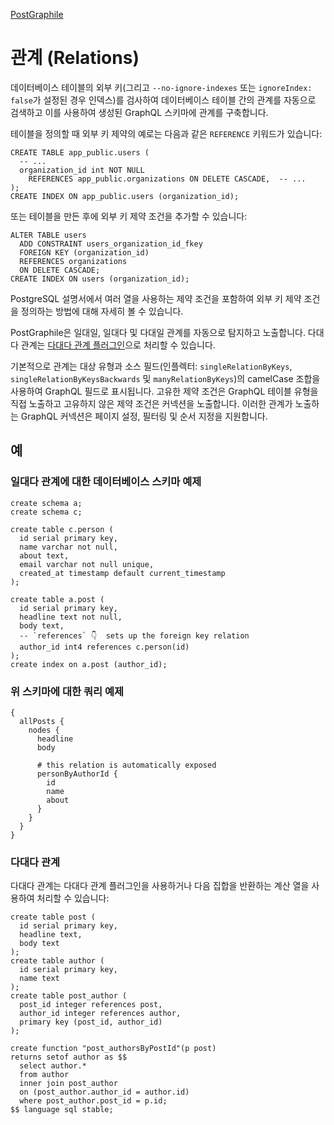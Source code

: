 [PostGraphile](https://www.graphile.org/)

# 관계 (Relations)

데이터베이스 테이블의 외부 키(그리고 `--no-ignore-indexes` 또는 `ignoreIndex: false`가 설정된 경우 인덱스)를 검사하여 데이터베이스 테이블 간의 관계를 자동으로 검색하고 이를 사용하여 생성된 GraphQL 스키마에 관계를 구축합니다.

테이블을 정의할 때 외부 키 제약의 예로는 다음과 같은 `REFERENCE` 키워드가 있습니다:

```postgresql
CREATE TABLE app_public.users (
  -- ...
  organization_id int NOT NULL
    REFERENCES app_public.organizations ON DELETE CASCADE,  -- ...
);
CREATE INDEX ON app_public.users (organization_id);
```

또는 테이블을 만든 후에 외부 키 제약 조건을 추가할 수 있습니다:

```postgresql
ALTER TABLE users
  ADD CONSTRAINT users_organization_id_fkey
  FOREIGN KEY (organization_id)
  REFERENCES organizations
  ON DELETE CASCADE;
CREATE INDEX ON users (organization_id);
```

PostgreSQL 설명서에서 여러 열을 사용하는 제약 조건을 포함하여 외부 키 제약 조건을 정의하는 방법에 대해 자세히 볼 수 있습니다.

PostGraphile은 일대일, 일대다 및 다대일 관계를 자동으로 탐지하고 노출합니다. 다대다 관계는 [다대다 관계 플러그인](https://github.com/graphile-contrib/pg-many-to-many)으로 처리할 수 있습니다.

기본적으로 관계는 대상 유형과 소스 필드(인플렉터: `singleRelationByKeys`, `singleRelationByKeysBackwards` 및 `manyRelationByKeys`)의 camelCase 조합을 사용하여 GraphQL 필드로 표시됩니다. 고유한 제약 조건은 GraphQL 테이블 유형을 직접 노출하고 고유하지 않은 제약 조건은 커넥션을 노출합니다. 이러한 관계가 노출하는 GraphQL 커넥션은 페이지 설정, 필터링 및 순서 지정을 지원합니다.

## 예
### 일대다 관계에 대한 데이터베이스 스키마 예제

```postgresql
create schema a;
create schema c;

create table c.person (
  id serial primary key,
  name varchar not null,
  about text,
  email varchar not null unique,
  created_at timestamp default current_timestamp
);

create table a.post (
  id serial primary key,
  headline text not null,
  body text,
  -- `references` 👇  sets up the foreign key relation
  author_id int4 references c.person(id)
);
create index on a.post (author_id);
```

### 위 스키마에 대한 쿼리 예제

```
{
  allPosts {
    nodes {
      headline
      body

      # this relation is automatically exposed
      personByAuthorId {
        id
        name
        about
      }
    }
  }
}
```

### 다대다 관계

다대다 관계는 다대다 관계 플러그인을 사용하거나 다음 집합을 반환하는 계산 열을 사용하여 처리할 수 있습니다:

```postgresql
create table post (
  id serial primary key,
  headline text,
  body text
);
create table author (
  id serial primary key,
  name text
);
create table post_author (
  post_id integer references post,
  author_id integer references author,
  primary key (post_id, author_id)
);

create function "post_authorsByPostId"(p post)
returns setof author as $$
  select author.*
  from author
  inner join post_author
  on (post_author.author_id = author.id)
  where post_author.post_id = p.id;
$$ language sql stable;
```


